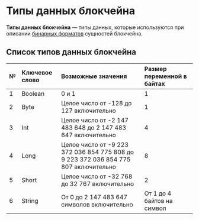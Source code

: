 # Типы данных блокчейна

**Типы данных блокчейна** — типы данных, которые используются при описании [бинарных форматов](/ru/blockchain/binary-format) сущностей блокчейна.

## Список типов данных блокчейна

| № | Ключевое слово | Возможные значения | Размер переменной в байтах |
| :--- | :--- | :--- | :--- |
| 1 | Boolean | 0 и 1 | 1 |
| 2 | Byte | Целое число от -128 до 127 включительно | 1 |
| 3 | Int | Целое число от -2 147 483 648 до 2 147 483 647 включительно | 4 |
| 4 | Long | Целое число от -9 223 372 036 854 775 808 до 9 223 372 036 854 775 807 включительно | 8 |
| 5 | Short | Целое число от -32 768 до 32 767 включительно | 2 |
| 6 | String | От 0 до 2 147 483 647 символов включительно | От 1 до 4 байтов на символ |
